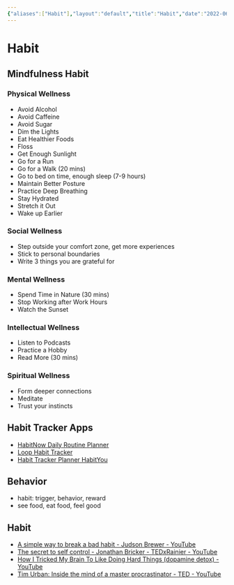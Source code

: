 ```yaml
---
{"aliases":["Habit"],"layout":"default","title":"Habit","date":"2022-06-03","tags":["habit"],"dg-publish":true,"permalink":"/habit/","dgPassFrontmatter":true}
---
```



# Habit

## Mindfulness Habit

### Physical Wellness

- Avoid Alcohol
- Avoid Caffeine
- Avoid Sugar
- Dim the Lights
- Eat Healthier Foods
- Floss
- Get Enough Sunlight
- Go for a Run
- Go for a Walk (20 mins)
- Go to bed on time, enough sleep (7-9 hours)
- Maintain Better Posture
- Practice Deep Breathing
- Stay Hydrated
- Stretch it Out
- Wake up Earlier

### Social Wellness

- Step outside your comfort zone, get more experiences
- Stick to personal boundaries
- Write 3 things you are grateful for

### Mental Wellness

- Spend Time in Nature (30 mins)
- Stop Working after Work Hours
- Watch the Sunset

### Intellectual Wellness

- Listen to Podcasts
- Practice a Hobby
- Read More (30 mins)

### Spiritual Wellness

- Form deeper connections
- Meditate
- Trust your instincts

## Habit Tracker Apps

- [HabitNow Daily Routine Planner](https://play.google.com/store/apps/details?id=com.habitnow)
- [Loop Habit Tracker](https://play.google.com/store/apps/details?id=org.isoron.uhabits)
- [Habit Tracker Planner HabitYou](https://play.google.com/store/apps/details?id=com.habityou.planner.goals.journal.habittracker)

## Behavior

- habit: trigger, behavior, reward
- see food, eat food, feel good

## Habit

- [A simple way to break a bad habit - Judson Brewer - YouTube](https://www.youtube.com/watch?v=-moW9jvvMr4&list=PL79A8suCuHLCNk_WNP9EuKROeWg5QwPOP&index=16)
- [The secret to self control - Jonathan Bricker - TEDxRainier - YouTube](https://www.youtube.com/watch?v=tTb3d5cjSFI)
- [How I Tricked My Brain To Like Doing Hard Things (dopamine detox) - YouTube](https://www.youtube.com/watch?v=9QiE-M1LrZk)
- [Tim Urban: Inside the mind of a master procrastinator - TED - YouTube](https://www.youtube.com/watch?v=arj7oStGLkU)
